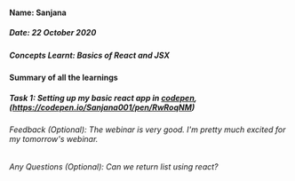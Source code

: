 #### Name: Sanjana
##### Date: 22 October 2020
##### Concepts Learnt: Basics of React and JSX

#### Summary of all the learnings

##### Task 1: Setting up my basic react app in [codepen](https://codepen.io/Sanjana001/pen/zYBoLeP), (https://codepen.io/Sanjana001/pen/RwRoqNM)


###### Feedback (Optional): The webinar is very good. I'm pretty much excited for my tomorrow's webinar.


###### Any Questions (Optional): Can we return list using react?
